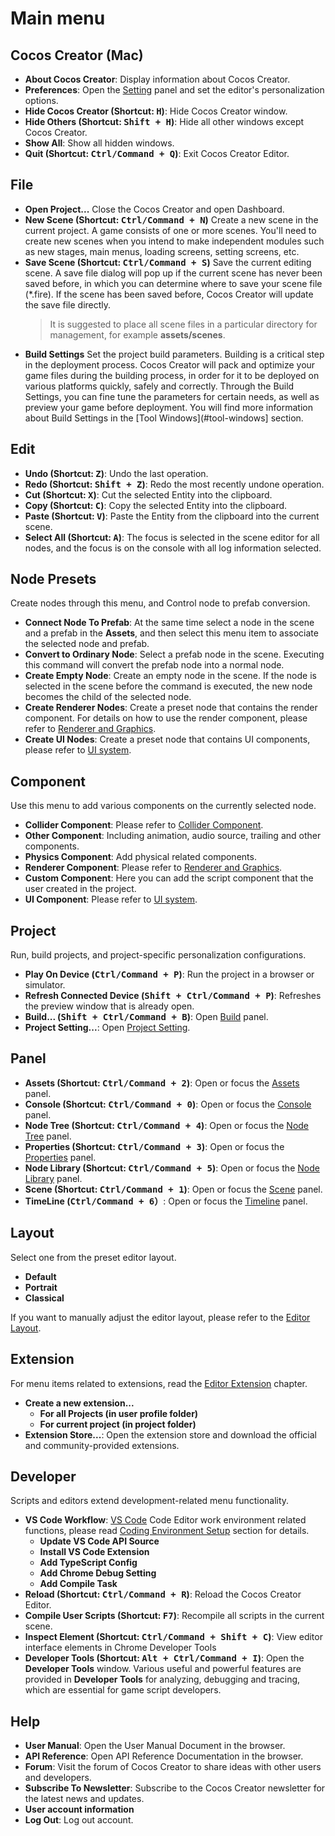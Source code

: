# Main menu

## Cocos Creator (Mac)

* **About Cocos Creator**: Display information about Cocos Creator.
* **Preferences**: Open the [Setting](editor-panels/preferences.md) panel and set the editor's personalization options.
* **Hide Cocos Creator (Shortcut: <kbd>H</kbd>)**: Hide Cocos Creator window.
* **Hide Others (Shortcut: <kbd>Shift + H</kbd>)**: Hide all other windows except Cocos Creator.
* **Show All**: Show all hidden windows.
* **Quit (Shortcut: <kbd>Ctrl/Command + Q</kbd>)**: Exit Cocos Creator Editor.

## File

* **Open Project...**
Close the Cocos Creator and open Dashboard.
* **New Scene (Shortcut: <kbd>Ctrl/Command + N</kbd>)**
Create a new scene in the current project.
A game consists of one or more scenes. You'll need to create new scenes when you intend to make independent modules such as new stages, main menus, loading screens, setting screens, etc.
* **Save Scene (Shortcut: <kbd>Ctrl/Command + S</kbd>)**
Save the current editing scene.
A save file dialog will pop up if the current scene has never been saved before, in which you can determine where to save your scene file (*.fire). If the scene has been saved before, Cocos Creator will update the save file directly.
  > It is suggested to place all scene files in a particular directory for management, for example **assets/scenes**.
* **Build Settings**
Set the project build parameters.
Building is a critical step in the deployment process. Cocos Creator will pack and optimize your game files during the building process, in order for it to be deployed on various platforms quickly, safely and correctly. Through the Build Settings, you can fine tune the parameters for certain needs, as well as preview your game before deployment.
You will find more information about Build Settings in the [Tool Windows](#tool-windows] section.

## Edit

* **Undo (Shortcut: <kbd>Z</kbd>)**: Undo the last operation.
* **Redo (Shortcut: <kbd>Shift + Z</kbd>)**: Redo the most recently undone operation.
* **Cut (Shortcut: <kbd>X</kbd>)**: Cut the selected Entity into the clipboard.
* **Copy (Shortcut: <kbd>C</kbd>)**: Copy the selected Entity into the clipboard.
* **Paste (Shortcut: <kbd>V</kbd>)**: Paste the Entity from the clipboard into the current scene.
* **Select All (Shortcut: <kbd>A</kbd>)**: The focus is selected in the scene editor for all nodes, and the focus is on the console with all log information selected.
<!-- * **Play (Shortcut: <kbd>Ctrl/Command + P</kbd> )**
Play the current scene in a browser.
* **Reload Connected Device (Shortcut: <kbd>Shift + Ctrl/Command + P</kbd>)**
Reload the browser tab that is playing the current scene.
-->

## Node Presets

Create nodes through this menu, and Control node to prefab conversion.

* **Connect Node To Prefab**: At the same time select a node in the scene and a prefab in the **Assets**, and then select this menu item to associate the selected node and prefab.
* **Convert to Ordinary Node**: Select a prefab node in the scene. Executing this command will convert the prefab node into a normal node.
* **Create Empty Node**: Create an empty node in the scene. If the node is selected in the scene before the command is executed, the new node becomes the child of the selected node.
* **Create Renderer Nodes**: Create a preset node that contains the render component. For details on how to use the render component, please refer to [Renderer and Graphics](../../render/index.md).
* **Create UI Nodes**: Create a preset node that contains UI components, please refer to [UI system](../../ui/index.md).

## Component

Use this menu to add various components on the currently selected node.

* **Collider Component**: Please refer to [Collider Component](../../physics/collision/edit-collider-component.md).
* **Other Component**: Including animation, audio source, trailing and other components.
* **Physics Component**: Add physical related components.
* **Renderer Component**: Please refer to [Renderer and Graphics](../../render/index.md).
* **Custom Component**: Here you can add the script component that the user created in the project.
* **UI Component**: Please refer to [UI system](../../ui/index.md).

## Project

Run, build projects, and project-specific personalization configurations.

* **Play On Device (<kbd>Ctrl/Command + P</kbd>)**: Run the project in a browser or simulator.
* **Refresh Connected Device (<kbd>Shift + Ctrl/Command + P</kbd>)**: Refreshes the preview window that is already open.
* **Build... (<kbd>Shift + Ctrl/Command + B</kbd>)**: Open [Build](../../publish/index.md) panel.
* **Project Setting...**: Open [Project Setting](editor-panels/project-settings.md).

## Panel

* **Assets (Shortcut: <kbd>Ctrl/Command + 2</kbd>)**: Open or focus the [Assets](editor-panels/assets.md) panel.
* **Console (Shortcut: <kbd>Ctrl/Command + 0</kbd>)**: Open or focus the [Console](editor-panels/console.md) panel.
* **Node Tree (Shortcut: <kbd>Ctrl/Command + 4</kbd>)**: Open or focus the [Node Tree](editor-panels/node-tree.md) panel.
* **Properties (Shortcut: <kbd>Ctrl/Command + 3</kbd>)**: Open or focus the [Properties](editor-panels/properties.md) panel.
* **Node Library (Shortcut: <kbd>Ctrl/Command + 5</kbd>)**: Open or focus the [Node Library](editor-panels/node-library.md) panel.
* **Scene (Shortcut: <kbd>Ctrl/Command + 1</kbd>)**: Open or focus the [Scene](editor-panels/scene.md) panel.
* **TimeLine (<kbd>Ctrl/Command + 6</kbd>）**: Open or focus the [Timeline](../../animation/animation.md) panel.

## Layout

Select one from the preset editor layout.

* **Default**
* **Portrait**
* **Classical**

If you want to manually adjust the editor layout, please refer to the [Editor Layout](./layout.md).

## Extension

For menu items related to extensions, read the [Editor Extension](../../extension/index.md) chapter.

* **Create a new extension...**
  * **For all Projects (in user profile folder)**
  * **For current project (in project folder)**
* **Extension Store...**: Open the extension store and download the official and community-provided extensions.

## Developer

Scripts and editors extend development-related menu functionality.

* **VS Code Workflow**: [VS Code](http://code.visualstudio.com/) Code Editor work environment related functions, please read [Coding Environment Setup](../coding-setup.md) section for details.
  * **Update VS Code API Source**
  * **Install VS Code Extension**
  * **Add TypeScript Config**
  * **Add Chrome Debug Setting**
  * **Add Compile Task**
* **Reload (Shortcut: <kbd>Ctrl/Command + R</kbd>)**: Reload the Cocos Creator Editor.
* **Compile User Scripts (Shortcut: <kbd>F7</kbd>)**: Recompile all scripts in the current scene.
* **Inspect Element (Shortcut: <kbd>Ctrl/Command + Shift + C</kbd>)**: View editor interface elements in Chrome Developer Tools
* **Developer Tools (Shortcut: <kbd>Alt + Ctrl/Command + I</kbd>)**: Open the **Developer Tools** window. Various useful and powerful features are provided in **Developer Tools** for analyzing, debugging and tracing, which are essential for game script developers.

## Help

* **User Manual**: Open the User Manual Document in the browser.
* **API Reference**: Open API Reference Documentation in the browser.
* **Forum**: Visit the forum of Cocos Creator to share ideas with other users and developers.
* **Subscribe To Newsletter**: Subscribe to the Cocos Creator newsletter for the latest news and updates.
* **User account information**
* **Log Out**: Log out account.
